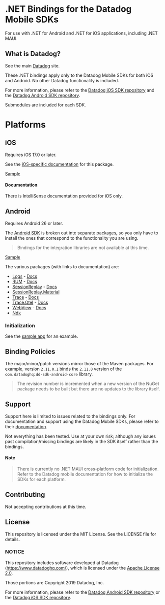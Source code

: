 # .NET Bindings for the Datadog Mobile SDKs
For use with .NET for Android and .NET for iOS applications, including .NET MAUI.

## What is Datadog?
See the main [Datadog](https://www.datadoghq.com/) site.

These .NET bindings apply only to the Datadog Mobile SDKs for both iOS and Android. No other Datadog functionality is included.

For more information, please refer to the [Datadog iOS SDK repository](https://github.com/DataDog/dd-sdk-ios) and the [Datadog Android SDK repository](https://github.com/DataDog/dd-sdk-android).

Submodules are included for each SDK.

# Platforms

## iOS

Requires iOS 17.0 or later.

See the [iOS-specific documentation](src/iOS) for this package.

[Sample](src/iOS/T/)

#### Documentation
There is IntelliSense documentation provided for iOS only.

## Android

Requires Android 26 or later.

The [Android SDK](https://github.com/DataDog/dd-sdk-android/tree/master) is broken out into separate packages, so you only have to install the ones that correspond to the functionality you are using.

> Bindings for the integration libraries are not available at this time.

[Sample](src/Android/Bindings/Test/TestBindings/)

The various packages (with links to documentation) are:

* [Logs](TODO) - [Docs](https://docs.datadoghq.com/logs/log_collection/android/)
* [RUM](TODO) - [Docs](https://docs.datadoghq.com/real_user_monitoring/android/)
* [SessionReplay](TODO) - [Docs](https://docs.datadoghq.com/real_user_monitoring/session_replay/mobile/setup_and_configuration/?tab=android)
* [SessionReplay.Material](TODO)
* [Trace](TODO) - [Docs](https://docs.datadoghq.com/tracing/trace_collection/automatic_instrumentation/dd_libraries/android/)
* [Trace.Otel](TODO) - [Docs](https://docs.datadoghq.com/tracing/trace_collection/custom_instrumentation/android/otel/)
* [WebView](TODO) - [Docs](https://docs.datadoghq.com/real_user_monitoring/mobile_and_tv_monitoring/web_view_tracking/?tab=android#prerequisites)
* [Ndk](TODO)

### Initialization
See the [sample app](src/Android/Bindings/Test/TestBindings) for an example.

## Binding Policies
The major/minor/patch versions mirror those of the Maven packages. For example, version `2.11.0.1` binds the `2.11.0` version of the `com.datadoghq:dd-sdk-android-core` library.

> The revision number is incremented when a new version of the NuGet package needs to be built but there are no updates to the library itself.
 
## Support
Support here is limited to issues related to the bindings only. For documentation and support using the Datadog Mobile SDKs, please refer to their [documentation](https://docs.datadoghq.com/).

Not everything has been tested. Use at your own risk; although any issues past compilation/missing bindings are likely in the SDK itself rather than the bindings.

#### Note
> There is currently no .NET MAUI cross-platform code for initialization. Refer to the Datadog mobile documentation for how to initialize the SDKs for each platform.

## Contributing

Not accepting contributions at this time.

## License

This repository is licensed under the MIT License. See the LICENSE file for details.

### NOTICE

This repository includes software developed at Datadog (https://www.datadoghq.com/), which is licensed under the [Apache License 2.0](https://www.apache.org/licenses/LICENSE-2.0). 

Those portions are Copyright 2019 Datadog, Inc.

For more information, please refer to the [Datadog Android SDK repository](https://github.com/DataDog/dd-sdk-android) or the [Datadog iOS SDK repository](https://github.com/DataDog/dd-sdk-ios).